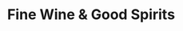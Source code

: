 ---
title: "Fine Wine & Good Spirits"
url: /imperial/fine-wine-und-good-spirits/
shop: Spirituosen
---